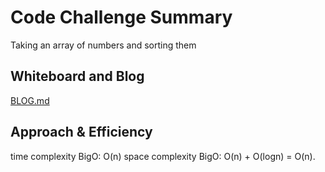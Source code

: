 # Code Challenge Summary
Taking an array of numbers and sorting them

## Whiteboard and Blog
[BLOG.md](https://github.com/feras98nawafleh/data-structures-and-algorithms/blob/main/python/code_challenges/MergeSort/BLOG.md)

## Approach & Efficiency
time complexity BigO: O(n)
space complexity BigO: O(n) + O(logn) = O(n).
